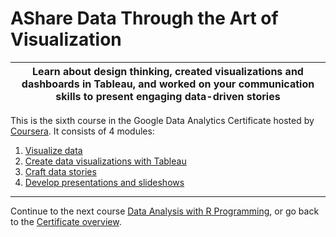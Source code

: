 # AShare Data Through the Art of Visualization

| Learn about design thinking, created visualizations and dashboards in Tableau, and worked on your communication skills to present engaging data-driven stories |
| --- |

This is the sixth course in the Google Data Analytics Certificate hosted by [Coursera](https://www.coursera.org/learn/visualize-data). It consists of 4 modules:

1. [Visualize data](/6-Share-Data-Through-the-Art-of-Visualization/1-Visualize-data.md)
2. [Create data visualizations with Tableau](/6-Share-Data-Through-the-Art-of-Visualization/2-Create-data-visualizations-in-Tableau.md)
3. [Craft data stories](/6-Share-Data-Through-the-Art-of-Visualization/3-Craft-data-stories.md)
4. [Develop presentations and slideshows](/6-Share-Data-Through-the-Art-of-Visualization/4-Develop-presentations-and-slideshows.md)

---

Continue to the next course [Data Analysis with R Programming](/7-Data-Analysis-with-R-Programming/README.md), or go back to the [Certificate overview](/README.md).
